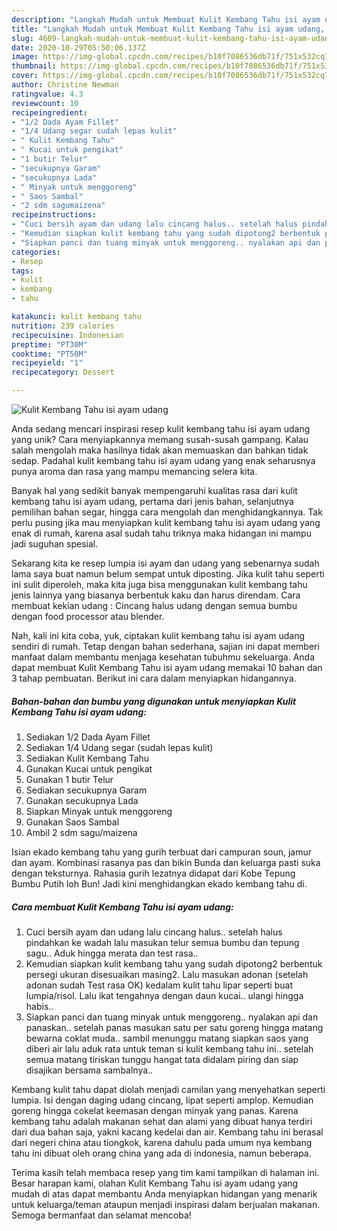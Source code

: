 ```yaml
---
description: "Langkah Mudah untuk Membuat Kulit Kembang Tahu isi ayam udang, Enak"
title: "Langkah Mudah untuk Membuat Kulit Kembang Tahu isi ayam udang, Enak"
slug: 4609-langkah-mudah-untuk-membuat-kulit-kembang-tahu-isi-ayam-udang-enak
date: 2020-10-29T05:50:06.137Z
image: https://img-global.cpcdn.com/recipes/b10f7086536db71f/751x532cq70/kulit-kembang-tahu-isi-ayam-udang-foto-resep-utama.jpg
thumbnail: https://img-global.cpcdn.com/recipes/b10f7086536db71f/751x532cq70/kulit-kembang-tahu-isi-ayam-udang-foto-resep-utama.jpg
cover: https://img-global.cpcdn.com/recipes/b10f7086536db71f/751x532cq70/kulit-kembang-tahu-isi-ayam-udang-foto-resep-utama.jpg
author: Christine Newman
ratingvalue: 4.3
reviewcount: 10
recipeingredient:
- "1/2 Dada Ayam Fillet"
- "1/4 Udang segar sudah lepas kulit"
- " Kulit Kembang Tahu"
- " Kucai untuk pengikat"
- "1 butir Telur"
- "secukupnya Garam"
- "secukupnya Lada"
- " Minyak untuk menggoreng"
- " Saos Sambal"
- "2 sdm sagumaizena"
recipeinstructions:
- "Cuci bersih ayam dan udang lalu cincang halus.. setelah halus pindahkan ke wadah lalu masukan telur semua bumbu dan tepung sagu.. Aduk hingga merata dan test rasa.."
- "Kemudian siapkan kulit kembang tahu yang sudah dipotong2 berbentuk persegi ukuran disesuaikan masing2. Lalu masukan adonan (setelah adonan sudah Test rasa OK) kedalam kulit tahu lipar seperti buat lumpia/risol. Lalu ikat tengahnya dengan daun kucai.. ulangi hingga habis.."
- "Siapkan panci dan tuang minyak untuk menggoreng.. nyalakan api dan panaskan.. setelah panas masukan satu per satu goreng hingga matang bewarna coklat muda.. sambil menunggu matang siapkan saos yang diberi air lalu aduk rata untuk teman si kulit kembang tahu ini.. setelah semua matang tiriskan tunggu hangat tata didalam piring dan siap disajikan bersama sambalnya.."
categories:
- Resep
tags:
- kulit
- kembang
- tahu

katakunci: kulit kembang tahu 
nutrition: 239 calories
recipecuisine: Indonesian
preptime: "PT30M"
cooktime: "PT50M"
recipeyield: "1"
recipecategory: Dessert

---
```



![Kulit Kembang Tahu isi ayam udang](https://img-global.cpcdn.com/recipes/b10f7086536db71f/751x532cq70/kulit-kembang-tahu-isi-ayam-udang-foto-resep-utama.jpg)

Anda sedang mencari inspirasi resep kulit kembang tahu isi ayam udang yang unik? Cara menyiapkannya memang susah-susah gampang. Kalau salah mengolah maka hasilnya tidak akan memuaskan dan bahkan tidak sedap. Padahal kulit kembang tahu isi ayam udang yang enak seharusnya punya aroma dan rasa yang mampu memancing selera kita.

Banyak hal yang sedikit banyak mempengaruhi kualitas rasa dari kulit kembang tahu isi ayam udang, pertama dari jenis bahan, selanjutnya pemilihan bahan segar, hingga cara mengolah dan menghidangkannya. Tak perlu pusing jika mau menyiapkan kulit kembang tahu isi ayam udang yang enak di rumah, karena asal sudah tahu triknya maka hidangan ini mampu jadi suguhan spesial.

Sekarang kita ke resep lumpia isi ayam dan udang yang sebenarnya sudah lama saya buat namun belum sempat untuk diposting. Jika kulit tahu seperti ini sulit diperoleh, maka kita juga bisa menggunakan kulit kembang tahu jenis lainnya yang biasanya berbentuk kaku dan harus direndam. Cara membuat kekian udang : Cincang halus udang dengan semua bumbu dengan food processor atau blender.


Nah, kali ini kita coba, yuk, ciptakan kulit kembang tahu isi ayam udang sendiri di rumah. Tetap dengan bahan sederhana, sajian ini dapat memberi manfaat dalam membantu menjaga kesehatan tubuhmu sekeluarga. Anda dapat membuat Kulit Kembang Tahu isi ayam udang memakai 10 bahan dan 3 tahap pembuatan. Berikut ini cara dalam menyiapkan hidangannya.

<!--inarticleads1-->

##### Bahan-bahan dan bumbu yang digunakan untuk menyiapkan Kulit Kembang Tahu isi ayam udang:

1. Sediakan 1/2 Dada Ayam Fillet
1. Sediakan 1/4 Udang segar (sudah lepas kulit)
1. Sediakan  Kulit Kembang Tahu
1. Gunakan  Kucai untuk pengikat
1. Gunakan 1 butir Telur
1. Sediakan secukupnya Garam
1. Gunakan secukupnya Lada
1. Siapkan  Minyak untuk menggoreng
1. Gunakan  Saos Sambal
1. Ambil 2 sdm sagu/maizena


Isian ekado kembang tahu yang gurih terbuat dari campuran soun, jamur dan ayam. Kombinasi rasanya pas dan bikin Bunda dan keluarga pasti suka dengan teksturnya. Rahasia gurih lezatnya didapat dari Kobe Tepung Bumbu Putih loh Bun! Jadi kini menghidangkan ekado kembang tahu di. 

<!--inarticleads2-->

##### Cara membuat Kulit Kembang Tahu isi ayam udang:

1. Cuci bersih ayam dan udang lalu cincang halus.. setelah halus pindahkan ke wadah lalu masukan telur semua bumbu dan tepung sagu.. Aduk hingga merata dan test rasa..
1. Kemudian siapkan kulit kembang tahu yang sudah dipotong2 berbentuk persegi ukuran disesuaikan masing2. Lalu masukan adonan (setelah adonan sudah Test rasa OK) kedalam kulit tahu lipar seperti buat lumpia/risol. Lalu ikat tengahnya dengan daun kucai.. ulangi hingga habis..
1. Siapkan panci dan tuang minyak untuk menggoreng.. nyalakan api dan panaskan.. setelah panas masukan satu per satu goreng hingga matang bewarna coklat muda.. sambil menunggu matang siapkan saos yang diberi air lalu aduk rata untuk teman si kulit kembang tahu ini.. setelah semua matang tiriskan tunggu hangat tata didalam piring dan siap disajikan bersama sambalnya..


Kembang kulit tahu dapat diolah menjadi camilan yang menyehatkan seperti lumpia. Isi dengan daging udang cincang, lipat seperti amplop. Kemudian goreng hingga cokelat keemasan dengan minyak yang panas. Karena kembang tahu adalah makanan sehat dan alami yang dibuat hanya terdiri dari dua bahan saja, yakni kacang kedelai dan air. Kembang tahu ini berasal dari negeri china atau tiongkok, karena dahulu pada umum nya kembang tahu ini dibuat oleh orang china yang ada di indonesia, namun beberapa. 

Terima kasih telah membaca resep yang tim kami tampilkan di halaman ini. Besar harapan kami, olahan Kulit Kembang Tahu isi ayam udang yang mudah di atas dapat membantu Anda menyiapkan hidangan yang menarik untuk keluarga/teman ataupun menjadi inspirasi dalam berjualan makanan. Semoga bermanfaat dan selamat mencoba!

